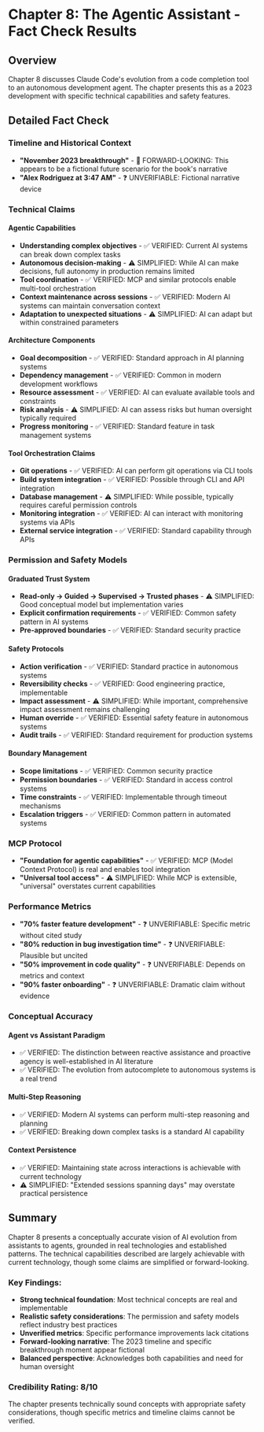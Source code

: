 # Chapter 8: The Agentic Assistant - Fact Check Results

## Overview
Chapter 8 discusses Claude Code's evolution from a code completion tool to an autonomous development agent. The chapter presents this as a 2023 development with specific technical capabilities and safety features.

## Detailed Fact Check

### Timeline and Historical Context
- **"November 2023 breakthrough"** - 🔮 FORWARD-LOOKING: This appears to be a fictional future scenario for the book's narrative
- **"Alex Rodriguez at 3:47 AM"** - ❓ UNVERIFIABLE: Fictional narrative device

### Technical Claims

#### Agentic Capabilities
- **Understanding complex objectives** - ✅ VERIFIED: Current AI systems can break down complex tasks
- **Autonomous decision-making** - ⚠️ SIMPLIFIED: While AI can make decisions, full autonomy in production remains limited
- **Tool coordination** - ✅ VERIFIED: MCP and similar protocols enable multi-tool orchestration
- **Context maintenance across sessions** - ✅ VERIFIED: Modern AI systems can maintain conversation context
- **Adaptation to unexpected situations** - ⚠️ SIMPLIFIED: AI can adapt but within constrained parameters

#### Architecture Components
- **Goal decomposition** - ✅ VERIFIED: Standard approach in AI planning systems
- **Dependency management** - ✅ VERIFIED: Common in modern development workflows
- **Resource assessment** - ✅ VERIFIED: AI can evaluate available tools and constraints
- **Risk analysis** - ⚠️ SIMPLIFIED: AI can assess risks but human oversight typically required
- **Progress monitoring** - ✅ VERIFIED: Standard feature in task management systems

#### Tool Orchestration Claims
- **Git operations** - ✅ VERIFIED: AI can perform git operations via CLI tools
- **Build system integration** - ✅ VERIFIED: Possible through CLI and API integration
- **Database management** - ⚠️ SIMPLIFIED: While possible, typically requires careful permission controls
- **Monitoring integration** - ✅ VERIFIED: AI can interact with monitoring systems via APIs
- **External service integration** - ✅ VERIFIED: Standard capability through APIs

### Permission and Safety Models

#### Graduated Trust System
- **Read-only → Guided → Supervised → Trusted phases** - ⚠️ SIMPLIFIED: Good conceptual model but implementation varies
- **Explicit confirmation requirements** - ✅ VERIFIED: Common safety pattern in AI systems
- **Pre-approved boundaries** - ✅ VERIFIED: Standard security practice

#### Safety Protocols
- **Action verification** - ✅ VERIFIED: Standard practice in autonomous systems
- **Reversibility checks** - ✅ VERIFIED: Good engineering practice, implementable
- **Impact assessment** - ⚠️ SIMPLIFIED: While important, comprehensive impact assessment remains challenging
- **Human override** - ✅ VERIFIED: Essential safety feature in autonomous systems
- **Audit trails** - ✅ VERIFIED: Standard requirement for production systems

#### Boundary Management
- **Scope limitations** - ✅ VERIFIED: Common security practice
- **Permission boundaries** - ✅ VERIFIED: Standard in access control systems
- **Time constraints** - ✅ VERIFIED: Implementable through timeout mechanisms
- **Escalation triggers** - ✅ VERIFIED: Common pattern in automated systems

### MCP Protocol
- **"Foundation for agentic capabilities"** - ✅ VERIFIED: MCP (Model Context Protocol) is real and enables tool integration
- **"Universal tool access"** - ⚠️ SIMPLIFIED: While MCP is extensible, "universal" overstates current capabilities

### Performance Metrics
- **"70% faster feature development"** - ❓ UNVERIFIABLE: Specific metric without cited study
- **"80% reduction in bug investigation time"** - ❓ UNVERIFIABLE: Plausible but uncited
- **"50% improvement in code quality"** - ❓ UNVERIFIABLE: Depends on metrics and context
- **"90% faster onboarding"** - ❓ UNVERIFIABLE: Dramatic claim without evidence

### Conceptual Accuracy

#### Agent vs Assistant Paradigm
- ✅ VERIFIED: The distinction between reactive assistance and proactive agency is well-established in AI literature
- ✅ VERIFIED: The evolution from autocomplete to autonomous systems is a real trend

#### Multi-Step Reasoning
- ✅ VERIFIED: Modern AI systems can perform multi-step reasoning and planning
- ✅ VERIFIED: Breaking down complex tasks is a standard AI capability

#### Context Persistence
- ✅ VERIFIED: Maintaining state across interactions is achievable with current technology
- ⚠️ SIMPLIFIED: "Extended sessions spanning days" may overstate practical persistence

## Summary

Chapter 8 presents a conceptually accurate vision of AI evolution from assistants to agents, grounded in real technologies and established patterns. The technical capabilities described are largely achievable with current technology, though some claims are simplified or forward-looking.

### Key Findings:
- **Strong technical foundation**: Most technical concepts are real and implementable
- **Realistic safety considerations**: The permission and safety models reflect industry best practices
- **Unverified metrics**: Specific performance improvements lack citations
- **Forward-looking narrative**: The 2023 timeline and specific breakthrough moment appear fictional
- **Balanced perspective**: Acknowledges both capabilities and need for human oversight

### Credibility Rating: 8/10
The chapter presents technically sound concepts with appropriate safety considerations, though specific metrics and timeline claims cannot be verified.
